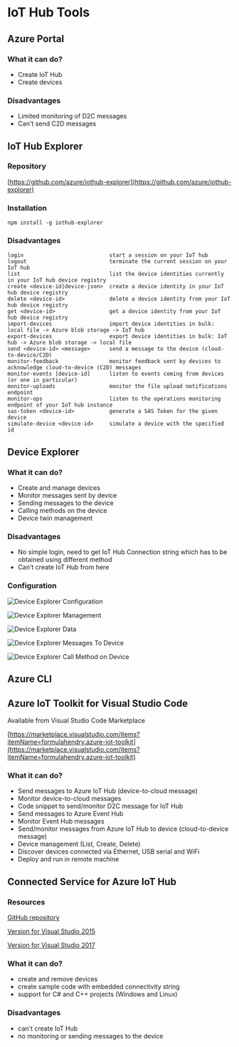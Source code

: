 # IoT Hub Tools

## **Azure Portal**

### What it can do?
* Create IoT Hub
* Create devices

### Disadvantages
* Limited monitoring of D2C messages
* Can't send C2D messages

## **IoT Hub Explorer**

### Repository

[https://github.com/azure/iothub-explorer](https://github.com/azure/iothub-explorer)

### Installation

    npm install -g iothub-explorer

### Disadvantages

    login                           start a session on your IoT hub
    logout                          terminate the current session on your IoT hub
    list                            list the device identities currently in your IoT hub device registry
    create <device-id|device-json>  create a device identity in your IoT hub device registry
    delete <device-id>              delete a device identity from your IoT hub device registry
    get <device-id>                 get a device identity from your IoT hub device registry
    import-devices                  import device identities in bulk: local file -> Azure blob storage -> IoT hub
    export-devices                  export device identities in bulk: IoT hub -> Azure blob storage -> local file
    send <device-id> <message>      send a message to the device (cloud-to-device/C2D)
    monitor-feedback                monitor feedback sent by devices to acknowledge cloud-to-device (C2D) messages
    monitor-events [device-id]      listen to events coming from devices (or one in particular)
    monitor-uploads                 monitor the file upload notifications endpoint
    monitor-ops                     listen to the operations monitoring endpoint of your IoT hub instance
    sas-token <device-id>           generate a SAS Token for the given device
    simulate-device <device-id>     simulate a device with the specified id


## **Device Explorer**

### What it can do?
* Create and manage devices
* Monitor messages sent by device
* Sending messages to the device
* Calling methods on the device
* Device twin management

### Disadvantages
* No simple login, need to get IoT Hub Connection string which has to be obtained using different method
* Can't create IoT Hub from here

### Configuration

![Device Explorer Configuration](images/device-explorer-configuration.png)

![Device Explorer Management](images/device-explorer-management.png)

![Device Explorer Data](images/device-explorer-data.png)

![Device Explorer Messages To Device](images/device-explorer-messages-to-device.png)

![Device Explorer Call Method on Device](images/device-explorer-call-method-on-device.png)


## Azure CLI



## Azure IoT Toolkit for Visual Studio Code

Available from Visual Studio Code Marketplace

[https://marketplace.visualstudio.com/items?itemName=formulahendry.azure-iot-toolkit](https://marketplace.visualstudio.com/items?itemName=formulahendry.azure-iot-toolkit)

### What it can do?
* Send messages to Azure IoT Hub (device-to-cloud message)
* Monitor device-to-cloud messages
* Code snippet to send/monitor D2C message for IoT Hub
* Send messages to Azure Event Hub
* Monitor Event Hub messages
* Send/monitor messages from Azure IoT Hub to device (cloud-to-device message)
* Device management (List, Create, Delete)
* Discover devices connected via Ethernet, USB serial and WiFi
* Deploy and run in remote machine

## **Connected Service for Azure IoT Hub**

### Resources

[GitHub repository](https://github.com/Azure/azure-iot-hub-vs-cs)

[Version for Visual Studio 2015](https://marketplace.visualstudio.com/items?itemName=MicrosoftIoT.ConnectedServiceforAzureIoTHub)

[Version for Visual Studio 2017](https://marketplace.visualstudio.com/items?itemName=ZimKalinowski.ConnectedServiceforAzureIoTHub)

### What it can do?
* create and remove devices
* create sample code with embedded connectivity string
* support for C# and C++ projects (Windows and Linux)

### Disadvantages
* can't create IoT Hub
* no monitoring or sending messages to the device
